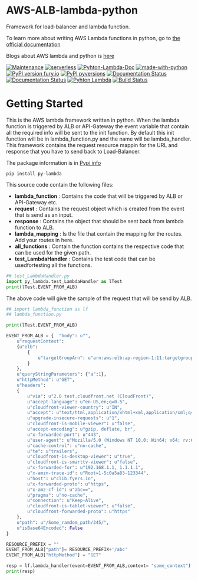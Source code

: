 # AWS-ALB-lambda-python

Framework for load-balancer and lambda function.

To learn more about writing AWS Lambda functions in python, go to [the official documentation](https://docs.aws.amazon.com/lambda/latest/dg/services-alb.html)

Blogs about AWS lambda and python is [here](https://aws.amazon.com/blogs/networking-and-content-delivery/lambda-functions-as-targets-for-application-load-balancers/)


[![Maintenance](https://img.shields.io/badge/Maintained%3F-yes-green.svg)](https://GitHub.com/Naereen/StrapDown.js/graphs/commit-activity)
[![serverless](http://public.serverless.com/badges/v3.svg)](4)
[![Pyhton-Lambda-Doc](https://img.shields.io/website-up-down-green-red/http/shields.io.svg)](1)
[![made-with-python](https://img.shields.io/badge/Made%20with-Python-1f425f.svg)](5)
[![PyPI version fury.io](https://badge.fury.io/py/ansicolortags.svg)](7)
[![PyPI pyversions](https://img.shields.io/pypi/pyversions/ansicolortags.svg)](2)
[![Documentation Status](https://readthedocs.org/projects/ansicolortags/badge/?version=latest)](2)
[![Documentation Status](https://readthedocs.org/projects/ansicolortags/badge/?version=latest)](3)
[![Pyhton Lambda](https://travis-ci.org/joemccann/dillinger.svg?branch=master)](https://docs.aws.amazon.com/lambda/latest/dg/services-alb.html)
[![Build Status](https://travis-ci.org/joemccann/dillinger.svg?branch=master)](https://travis-ci.org/joemccann/dillinger)

[1]: https://docs.aws.amazon.com/lambda/latest/dg/services-alb.html
[2]: https://aws.amazon.com/blogs/networking-and-content-delivery/lambda-functions-as-targets-for-application-load-balancers/
[3]: https://github.com/aws-samples/serverless-sinatra-sample
[4]: https://docs.aws.amazon.com/lambda/latest/dg/services-alb.html
[5]: https://www.python.org/
[6]: https://pypi.python.org/
[7]: https://pypi.python.org/pypi/ajayau404/
[8]: https://pypi.python.org/pypi/ansicolortags/

# Getting Started

This is the AWS lambda framework written in python. When the lambda function is triggered by ALB or API-Gateway the event variable that contain all the required info will be sent to the init function. By default this init function will be in lambda_function.py and the name will be lambda_handler. This framework contains the request resource mappin for the URL and response that you have to send back to Load-Balancer.

The package information is in [Pypi info](https://pypi.org/project/py-lambda/)

```
pip install py-lambda
```

This source code contain the following files:
* **lambda_function** : Contains the code that will be triggered by ALB or API-Gateway etc.
* **request** : Contains the request object which is created from the event that is send as an input.
* **response** : Contains the object that should be sent back from lambda function to ALB.
* **lambda_mapping** : Is the file that contain the mapping for the routes. Add your routes in here.
* **all_functions** : Contain the function contains the respective code that can be used for the given path.
* **test_LambdaHandler** : Contains the test code that can be usedfortesting all the functions.

``` Python
## test_LambdaHandler.py
import py_lambda.test_LambdaHandler as lTest
print(lTest.EVENT_FROM_ALB)
```

The above code will give the sample of the request that will be send by ALB.

```python
## import lambda_function as lf
## lambda_function.py

print(lTest.EVENT_FROM_ALB)

EVENT_FROM_ALB = {  "body": u"", 
	u"requestContext": 
	{u"elb": 
		{
			u"targetGroupArn": u"arn:aws:elb:ap-region-1:11:targetgroup/FROM_TARGET-GROUP/abc"
		}
	}, 
	u"queryStringParameters": {"a":1}, 
	u"httpMethod": u"GET", 
	u"headers": 
	{
		u"via": u"2.0 test.cloudfront.net (CloudFront)", 
		u"accept-language": u"en-US,en;q=0.5", 
		u"cloudfront-viewer-country": u"IN", 
		u"accept": u"text/html,application/xhtml+xml,application/xml;q=0.9,*/*;q=0.8", 
		u"upgrade-insecure-requests": u"1", 
		u"cloudfront-is-mobile-viewer": u"false", 
		u"accept-encoding": u"gzip, deflate, br", 
		u"x-forwarded-port": u"443", 
		u"user-agent": u"Mozilla/5.0 (Windows NT 10.0; Win64; x64; rv:63.0) Gecko/", 
		u"cache-control": u"no-cache", 
		u"te": u"trailers", 
		u"cloudfront-is-desktop-viewer": u"true", 
		u"cloudfront-is-smarttv-viewer": u"false", 
		u"x-forwarded-for": u"192.168.1.1, 1.1.1.1", 
		u"x-amzn-trace-id": u"Root=1-5c0a5a83-123344", 
		u"host": u"clib.fyers.in", 
		u"x-forwarded-proto": u"https", 
		u"x-amz-cf-id": u"abc==", 
		u"pragma": u"no-cache", 
		u"connection": u"Keep-Alive", 
		u"cloudfront-is-tablet-viewer": u"false", 
		u"cloudfront-forwarded-proto": u"https"
	}, 
	u"path": u"/Some_ramdom_path/345/", 
	u"isBase64Encoded": False
}

RESOURCE_PREFIX = ""
EVENT_FROM_ALB["path"]= RESOURCE_PREFIX+'/abc'
EVENT_FROM_ALB["httpMethod"] = "GET"

resp = lf.lambda_handler(event=EVENT_FROM_ALB,context= "some_context")
print(resp)
```
